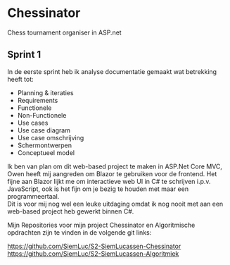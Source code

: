 # Chessinator
Chess tournament organiser in ASP.net

## Sprint 1
In de eerste sprint heb ik analyse documentatie gemaakt wat betrekking heeft tot:
- Planning & iteraties
- Requirements
 - Functionele
 - Non-Functionele
- Use cases
 - Use case diagram
 - Use case omschrijving
- Schermontwerpen
- Conceptueel model

Ik ben van plan om dit web-based project te maken in ASP.Net Core MVC, Owen heeft mij aangreden om Blazor te gebruiken voor de frontend.
Het fijne aan Blazor lijkt me om interactieve web UI in C# te schrijven i.p.v. JavaScript, ook is het fijn om je bezig te houden met maar een programmeertaal.  
Dit is voor mij nog wel een leuke uitdaging omdat ik nog nooit met aan een web-based project heb gewerkt binnen C#. 

Mijn Repositories voor mijn project Chessinator en Algoritmische opdrachten 
zijn te vinden in de volgende git links:

https://github.com/SiemLuc/S2-SiemLucassen-Chessinator
https://github.com/SiemLuc/S2-SiemLucassen-Algoritmiek
